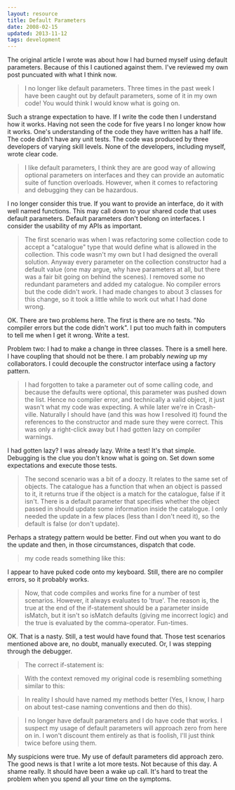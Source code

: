 ```yaml
---
layout: resource
title: Default Parameters
date: 2008-02-15
updated: 2013-11-12
tags: development
---
```

The original article I wrote was about how I had burned myself using default parameters. Because of this I cautioned against them. I've reviewed my own post puncuated with what I think now.

> I no longer like default parameters. Three times in the past week I have been caught out by default parameters, some of it in my own code! You would think I would know what is going on.

Such a strange expectation to have. If I write the code then I understand how it works. Having not seen the code for five years I no longer know how it works. One's understanding of the code they have written has a half life. 
The code didn't have any unit tests. The code was produced by three developers of varying skill levels. None of the developers, including myself, wrote clear code.

> I like default parameters, I think they are are good way of allowing optional parameters on interfaces and they can provide an automatic suite of function overloads. However, when it comes to refactoring and debugging they can be hazardous.

I no longer consider this true. If you want to provide an interface, do it with well named functions. This may call down to your shared code that uses default parameters. Default parameters don't belong on interfaces. I consider the usability of my APIs as important.

> The first scenario was when I was refactoring some collection code to accept a "catalogue" type that would define what is allowed in the collection. This code wasn't my own but I had designed the overall solution. Anyway every parameter on the collection constructor had a default value (one may argue, why have parameters at all, but there was a fair bit going on behind the scenes). I removed some no redundant parameters and added my catalogue. No compiler errors but the code didn't work. I had made changes to about 3 classes for this change, so it took a little while to work out what I had done wrong.

OK. There are two problems here. The first is there are no tests. "No compiler errors but the code didn't work". I put too much faith in computers to tell me when I get it wrong. Write a test. 

Problem two: I had to make a change in three classes. There is a smell here. I have coupling that should not be there. I am probably *newing* up my collaborators. I could decouple the constructor interface using a factory pattern. 

> I had forgotten to take a parameter out of some calling code, and because the defaults were optional, this parameter was pushed down the list. Hence no compiler error, and technically a valid object, it just wasn't what my code was expecting. A while later we're in Crash-ville. Naturally I should have (and this was how I resolved it) found the references to the constructor and made sure they were correct. This was only a right-click away but I had gotten lazy on compiler warnings.

I had gotten lazy? I was already lazy. Write a test! It's that simple. Debugging is the clue you don't know what is going on. Set down some expectations and execute those tests.

> The second scenario was a bit of a doozy. It relates to the same set of objects. The catalogue has a function that when an object is passed to it, it returns true if the object is a match for the catalogue, false if it isn't. There is a default parameter that specifies whether the object passed in should update some information inside the catalogue. I only needed the update in a few places (less than I don't need it), so the default is false (or don't update).

Perhaps a strategy pattern would be better. Find out when you want to do the update and then, in those circumstances, dispatch that code.

> my code reads something like this:
<code id="gist-7422799" data-file="1.cpp"></code>

I appear to have puked code onto my keyboard. Still, there are no compiler errors, so it probably works.

> Now, that code compiles and works fine for a number of test scenarios. However, it always evaluates to 'true'. The reason is, the true at the end of the if-statement should be a parameter inside isMatch, but it isn't so isMatch defaults (giving me incorrect logic) and the true is evaluated by the comma-operator. Fun-times.

OK. That is a nasty. Still, a test would have found that. Those test scenarios mentioned above are, no doubt, manually executed. Or, I was stepping through the debugger.

> The correct if-statement is:
<code id="gist-7422799" data-file="2.cpp"></code>

> With the context removed my original code is resembling something similar to this:
<code id="gist-7422799" data-file="3.cpp"></code>

> In reality I should have named my methods better (Yes, I know, I harp on about test-case naming conventions and then do this).
<code id="gist-7422799" data-file="4.cpp"></code>

> I no longer have default parameters and I do have code that works. I suspect my usage of default parameters will approach zero from here on in. I won't discount them entirely as that is foolish, I'll just think twice before using them.

My suspicions were true. My use of default parameters did approach zero. The good news is that I write a lot more tests. Not because of this day. A shame really. It should have been a wake up call. It's hard to treat the problem when you spend all your time on the symptoms.